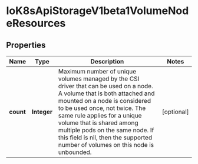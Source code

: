 
# IoK8sApiStorageV1beta1VolumeNodeResources

## Properties
Name | Type | Description | Notes
------------ | ------------- | ------------- | -------------
**count** | **Integer** | Maximum number of unique volumes managed by the CSI driver that can be used on a node. A volume that is both attached and mounted on a node is considered to be used once, not twice. The same rule applies for a unique volume that is shared among multiple pods on the same node. If this field is nil, then the supported number of volumes on this node is unbounded. |  [optional]



